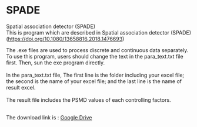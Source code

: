 # SPADE
Spatial association detector (SPADE)<br>
This is program which are described in Spatial association detector (SPADE) (https://doi.org/10.1080/13658816.2018.1476693)<br>

The .exe files are used to process discrete and continuous data separately. To use this program, users should change the text in the para_text.txt file first. Then, sun the exe program directly. <br><br>
In the para_text.txt file, The first line is the folder including your excel file; the second is the name of your excel file; and the last line is the name of result excel.<br><br>
The result file includes the PSMD values of each controlling factors. <br><br>

The download link is : [Google Drive](https://drive.google.com/file/d/16RnOLRVjjC8wKHG_wFTkIGllt8KbTbu-/view?usp=sharing)


